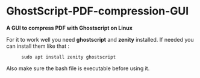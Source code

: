# GhostScript-PDF-compression-GUI

<b>A GUI to compress PDF with Ghostscript on Linux</b>

For it to work well you need <b>ghostscript</b> and <b>zenity</b> installed.
If needed you can install them like that :
<figure> <pre><code>sudo apt install zenity ghostscript</code></pre></figure>

Also make sure the bash file is executable before using it.
